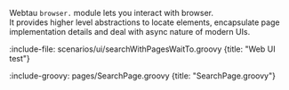 Webtau `browser.` module lets you interact with browser.  
It provides higher level abstractions to locate elements, encapsulate page implementation details and deal with
async nature of modern UIs.

:include-file: scenarios/ui/searchWithPagesWaitTo.groovy {title: "Web UI test"}

:include-groovy: pages/SearchPage.groovy {title: "SearchPage.groovy"}

